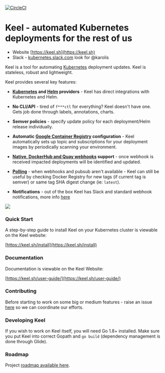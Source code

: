 [![CircleCI](https://circleci.com/gh/rusenask/keel/tree/master.svg?style=shield&circle-token=0239846a42cfa188de531058b9a2116a4b8600d8)](https://circleci.com/gh/rusenask/keel/tree/master)

# Keel - automated Kubernetes deployments for the rest of us

* Website [https://keel.sh](https://keel.sh)
* Slack - [kubernetes.slack.com](https://kubernetes.slack.com) look for @karolis

Keel is a tool for automating [Kubernetes](https://kubernetes.io/) deployment updates. Keel is stateless, robust and lightweight.

Keel provides several key features:

* __[Kubernetes](https://kubernetes.io/) and [Helm](https://helm.sh) providers__ - Keel has direct integrations with Kubernetes and Helm.

* __No CLI/API__ - tired of `f***ctl` for everything? Keel doesn't have one. Gets job done through labels, annotations, charts.

* __Semver policies__ - specify update policy for each deployment/Helm release individually.

* __Automatic [Google Container Registry](https://cloud.google.com/container-registry/) configuration__ - Keel automatically sets up topic and subscriptions for your deployment images by periodically scanning your environment.

* __[Native, DockerHub and Quay webhooks](https://keel.sh/user-guide/triggers/#webhooks) support__ -  once webhook is received impacted deployments will be identified and updated.

*  __[Polling](https://keel.sh/user-guide/#polling-deployment-example)__ - when webhooks and pubsub aren't available - Keel can still be useful by checking Docker Registry for new tags (if current tag is semver) or same tag SHA digest change (ie: `latest`).

* __Notifications__ - out of the box Keel has Slack and standard webhook notifications, more info [here](https://keel.sh/user-guide/#notifications)

<img src="https://keel.sh/images/keel-overview.png">

### Quick Start

A step-by-step guide to install Keel on your Kubernetes cluster is viewable on the Keel website:

[https://keel.sh/install](https://keel.sh/install)

### Documentation

Documentation is viewable on the Keel Website:

[https://keel.sh/user-guide/](https://keel.sh/user-guide/)


### Contributing

Before starting to work on some big or medium features - raise an issue [here](https://github.com/rusenask/keel/issues) so we can coordinate our efforts.

### Developing Keel

If you wish to work on Keel itself, you will need Go 1.8+ installed. Make sure you put Keel into correct Gopath and `go build` (dependency management is done through Glide). 

### Roadmap

Project [roadmap available here](https://github.com/rusenask/keel/wiki/Roadmap).
